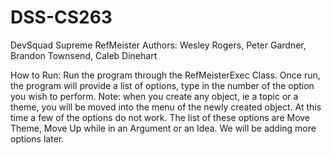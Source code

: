 # DSS-CS263
DevSquad Supreme RefMeister
Authors: Wesley Rogers, Peter Gardner, Brandon Townsend, Caleb Dinehart

How to Run:
        Run the program through the RefMeisterExec Class.
        Once run, the program will provide a list of options, type in the
        number of the option you wish to perform.
        Note: when you create any object, ie  a topic or a theme, you will
            be moved into the menu of the newly created object.
        At this time a few of the options do not work.
            The list of these options are Move Theme, Move Up while in an Argument
            or an Idea.
            We will be adding more options later.
